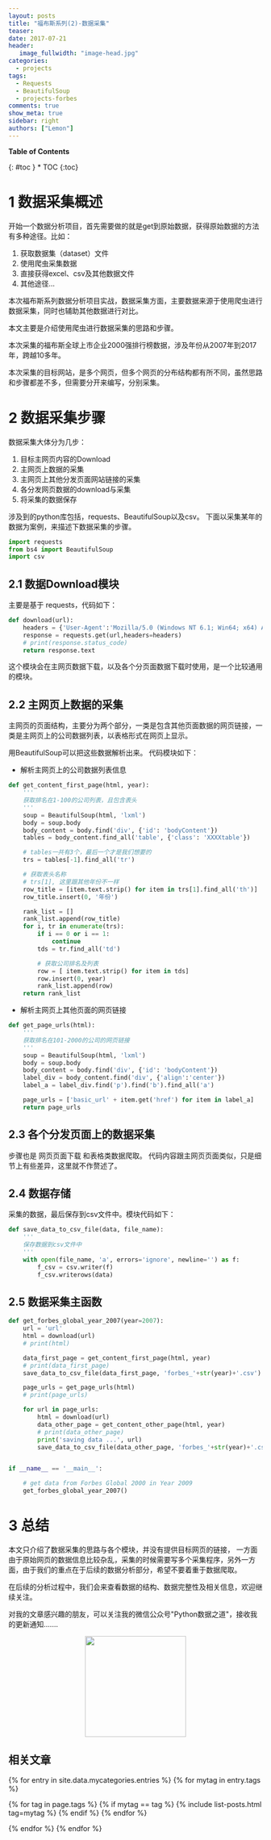 ```yaml
---
layout: posts
title: "福布斯系列(2)-数据采集"
teaser:
date: 2017-07-21
header:
   image_fullwidth: "image-head.jpg"
categories:
  - projects
tags:
  - Requests
  - BeautifulSoup
  - projects-forbes
comments: true
show_meta: true
sidebar: right
authors: ["Lemon"]
---
```



**Table of Contents**

<div class="panel radius" markdown="1">
{: #toc }
*  TOC
{:toc}
</div>



# 1 数据采集概述

开始一个数据分析项目，首先需要做的就是get到原始数据，获得原始数据的方法有多种途径。比如：

1. 获取数据集（dataset）文件
1. 使用爬虫采集数据
1. 直接获得excel、csv及其他数据文件
1. 其他途径...

本次福布斯系列数据分析项目实战，数据采集方面，主要数据来源于使用爬虫进行数据采集，同时也辅助其他数据进行对比。

本文主要是介绍使用爬虫进行数据采集的思路和步骤。

本次采集的福布斯全球上市企业2000强排行榜数据，涉及年份从2007年到2017年，跨越10多年。

本次采集的目标网站，是多个网页，但多个网页的分布结构都有所不同，虽然思路和步骤都差不多，但需要分开来编写，分别采集。

# 2 数据采集步骤

数据采集大体分为几步：

1. 目标主网页内容的Download
1. 主网页上数据的采集
1. 主网页上其他分发页面网站链接的采集
1. 各分发网页数据的download与采集
1. 将采集的数据保存

涉及到的python库包括，requests、BeautifulSoup以及csv。 下面以采集某年的数据为案例，来描述下数据采集的步骤。

```python
import requests
from bs4 import BeautifulSoup
import csv
```

## 2.1 数据Download模块
主要是基于 requests，代码如下：

```python
def download(url):
    headers = {'User-Agent':'Mozilla/5.0 (Windows NT 6.1; Win64; x64) AppleWebKit/537.36 (KHTML, like Gecko) Chrome/59.0.3071.115 Safari/537.36'}
    response = requests.get(url,headers=headers)
    # print(response.status_code)
    return response.text
```
这个模块会在主网页数据下载，以及各个分页面数据下载时使用，是一个比较通用的模块。


## 2.2 主网页上数据的采集

主网页的页面结构，主要分为两个部分，一类是包含其他页面数据的网页链接，一类是主网页上的公司数据列表，以表格形式在网页上显示。

用BeautifulSoup可以把这些数据解析出来。 代码模块如下：

* 解析主网页上的公司数据列表信息

```python
def get_content_first_page(html, year):
    '''
    获取排名在1-100的公司列表，且包含表头
    '''
    soup = BeautifulSoup(html, 'lxml')
    body = soup.body
    body_content = body.find('div', {'id': 'bodyContent'})
    tables = body_content.find_all('table', {'class': 'XXXXtable'})

    # tables一共有3个，最后一个才是我们想要的
    trs = tables[-1].find_all('tr')

    # 获取表头名称
    # trs[1], 这里跟其他年份不一样
    row_title = [item.text.strip() for item in trs[1].find_all('th')]
    row_title.insert(0, '年份')

    rank_list = []
    rank_list.append(row_title)
    for i, tr in enumerate(trs):
        if i == 0 or i == 1:
            continue
        tds = tr.find_all('td')

        # 获取公司排名及列表
        row = [ item.text.strip() for item in tds]
        row.insert(0, year)
        rank_list.append(row)
    return rank_list
```

* 解析主网页上其他页面的网页链接

```python
def get_page_urls(html):
    '''
    获取排名在101-2000的公司的网页链接
    '''
    soup = BeautifulSoup(html, 'lxml')
    body = soup.body
    body_content = body.find('div', {'id': 'bodyContent'})
    label_div = body_content.find('div', {'align':'center'})
    label_a = label_div.find('p').find('b').find_all('a')

    page_urls = ['basic_url' + item.get('href') for item in label_a]
    return page_urls
```
## 2.3 各个分发页面上的数据采集

步骤也是 网页页面下载 和表格类数据爬取。 代码内容跟主网页页面类似，只是细节上有些差异，这里就不作赘述了。

## 2.4 数据存储

采集的数据，最后保存到csv文件中。模块代码如下：

```python
def save_data_to_csv_file(data, file_name):
    '''
    保存数据到csv文件中
    '''
    with open(file_name, 'a', errors='ignore', newline='') as f:
        f_csv = csv.writer(f)
        f_csv.writerows(data)
```

## 2.5 数据采集主函数

```python
def get_forbes_global_year_2007(year=2007):
    url = 'url'
    html = download(url)
    # print(html)

    data_first_page = get_content_first_page(html, year)
    # print(data_first_page)
    save_data_to_csv_file(data_first_page, 'forbes_'+str(year)+'.csv')

    page_urls = get_page_urls(html)
    # print(page_urls)

    for url in page_urls:
        html = download(url)
        data_other_page = get_content_other_page(html, year)
        # print(data_other_page)
        print('saving data ...', url)
        save_data_to_csv_file(data_other_page, 'forbes_'+str(year)+'.csv')


if __name__ == '__main__':

    # get data from Forbes Global 2000 in Year 2009
    get_forbes_global_year_2007()
```

# 3 总结

本文只介绍了数据采集的思路与各个模块，并没有提供目标网页的链接， 一方面由于原始网页的数据信息比较杂乱，采集的时候需要写多个采集程序，另外一方面，由于我们的重点在于后续的数据分析部分，希望不要着重于数据爬取。

在后续的分析过程中，我们会来查看数据的结构、数据完整性及相关信息，欢迎继续关注。


对我的文章感兴趣的朋友，可以关注我的微信公众号"Python数据之道"，接收我的更新通知.......

<div align="center"><img src="/images/qrcode.jpg" width="200"/></div>

## 相关文章


{% for entry in site.data.mycategories.entries %}
{% for mytag in entry.tags %}

{% for tag in page.tags %}
{% if mytag == tag %}
{% include list-posts.html tag=mytag %}
{% endif %}
{% endfor %}

{% endfor %}
{% endfor %}
